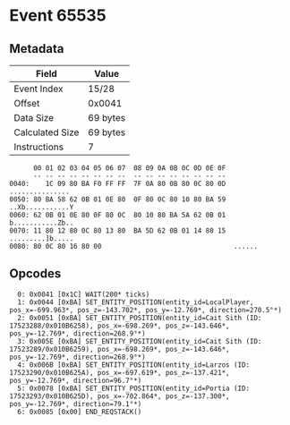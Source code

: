# Event 65535

## Metadata

| Field           | Value    |
|-----------------|----------|
| Event Index     | 15/28    |
| Offset          | 0x0041   |
| Data Size       | 69 bytes |
| Calculated Size | 69 bytes |
| Instructions    | 7        |

```
      00 01 02 03 04 05 06 07  08 09 0A 0B 0C 0D 0E 0F
      -- -- -- -- -- -- -- --  -- -- -- -- -- -- -- --
0040:    1C 09 80 BA F0 FF FF  7F 0A 80 0B 80 0C 80 0D   ...............
0050: 80 BA 58 62 0B 01 0E 80  0F 80 0C 80 10 80 BA 59  ..Xb...........Y
0060: 62 0B 01 0E 80 0F 80 0C  80 10 80 BA 5A 62 0B 01  b...........Zb..
0070: 11 80 12 80 0C 80 13 80  BA 5D 62 0B 01 14 80 15  .........]b.....
0080: 80 0C 80 16 80 00                                 ......          
```

## Opcodes

```
  0: 0x0041 [0x1C] WAIT(200* ticks)
  1: 0x0044 [0xBA] SET_ENTITY_POSITION(entity_id=LocalPlayer, pos_x=-699.963*, pos_z=-143.702*, pos_y=-12.769*, direction=270.5°*)
  2: 0x0051 [0xBA] SET_ENTITY_POSITION(entity_id=Cait Sith (ID: 17523288/0x010B6258), pos_x=-698.269*, pos_z=-143.646*, pos_y=-12.769*, direction=268.9°*)
  3: 0x005E [0xBA] SET_ENTITY_POSITION(entity_id=Cait Sith (ID: 17523289/0x010B6259), pos_x=-698.269*, pos_z=-143.646*, pos_y=-12.769*, direction=268.9°*)
  4: 0x006B [0xBA] SET_ENTITY_POSITION(entity_id=Larzos (ID: 17523290/0x010B625A), pos_x=-697.619*, pos_z=-137.421*, pos_y=-12.769*, direction=96.7°*)
  5: 0x0078 [0xBA] SET_ENTITY_POSITION(entity_id=Portia (ID: 17523293/0x010B625D), pos_x=-702.864*, pos_z=-137.300*, pos_y=-12.769*, direction=79.1°*)
  6: 0x0085 [0x00] END_REQSTACK()
```
